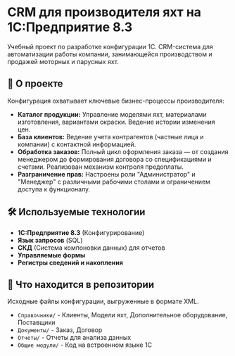 # CRM для производителя яхт на 1С:Предприятие 8.3

Учебный проект по разработке конфигурации 1С. CRM-система для автоматизации работы компании, занимающейся производством и продажей моторных и парусных яхт.

## 🚀 О проекте

Конфигурация охватывает ключевые бизнес-процессы производителя:
*   **Каталог продукции:** Управление моделями яхт, материалами изготовления, вариантами окраски. Ведение истории изменения цен.
*   **База клиентов:** Ведение учета контрагентов (частные лица и компании) с контактной информацией.
*   **Обработка заказов:** Полный цикл оформления заказа — от создания менеджером до формирования договора со спецификациями и счетами. Реализован механизм контроля предоплаты.
*   **Разграничение прав:** Настроены роли "Администратор" и "Менеджер" с различными рабочими столами и ограничением доступа к функционалу.

## 🛠️ Используемые технологии

*   **1С:Предприятие 8.3** (Конфигурирование)
*   **Язык запросов** (SQL)
*   **СКД** (Система компоновки данных) для отчетов
*   **Управляемые формы**
*   **Регистры сведений и накопления**

## 📁 Что находится в репозитории

Исходные файлы конфигурации, выгруженные в формате XML.
*   `Справочники/` - Клиенты, Модели яхт, Дополнительное оборудование, Поставщики
*   `Документы/` - Заказ, Договор
*   `Отчеты/` - Отчеты для анализа данных
*   `Общие модули/` - Код на встроенном языке 1С

